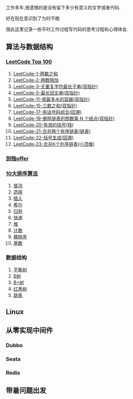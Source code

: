 工作多年,很遗憾的是没有留下多少有意义的文字或者代码.

好在现在意识到了为时不晚

借此这里记录一些平时工作过程写代码的思考过程和心得体会.

## 算法与数据结构

### [LeetCode Top 100](https://leetcode-cn.com/problem-list/2cktkvj/)

1. [LeetCode-1-两数之和](src/main/java/com/roadmap/algorithm/leetcode/TwoSum1.java)
2. [LeetCode-2-两数相加](src/main/java/com/roadmap/algorithm/leetcode/AddTwoNumbers2.java)
3. [LeetCode-3-无重复字符最长子串(双指针)](src/main/java/com/roadmap/algorithm/leetcode/LengthOfLongestSubstring3.java)
4. [LeetCode-5-最长回文串(双指针)](src/main/java/com/roadmap/algorithm/leetcode/LongestPalindrome5.java)
5. [LeetCode-11-盛最多水的容器(双指针)](src/main/java/com/roadmap/algorithm/leetcode/MaxArea11.java)
6. [LeetCode-15-三数之和(双指针)](src/main/java/com/roadmap/algorithm/leetcode/ThreeSum15.java)
7. [LeetCode-17-电话号码组合(回溯)](src/main/java/com/roadmap/algorithm/leetcode/LetterCombinations17.java)
8. [LeetCode-19-删除链表的倒数第 N 个结点(双指针)](src/main/java/com/roadmap/algorithm/leetcode/RemoveNthFromEnd19.java)
9. [LeetCode-20-有效的括号(栈)](src/main/java/com/roadmap/algorithm/leetcode/IsValid20.java)
10. [LeetCode-21-合并两个有序链表(链表)](src/main/java/com/roadmap/algorithm/leetcode/MergeTwoLists21.java)
11. [LeetCode-22-括号生成(回溯)](src/main/java/com/roadmap/algorithm/leetcode/GenerateParenthesis22.java)
12. [LeetCode-23-合并K个升序链表(小顶堆)](src/main/java/com/roadmap/algorithm/leetcode/MergeKLists23.java)

### [剑指offer](https://leetcode-cn.com/problemset/lcof/)


### [10大排序算法](https://www.runoob.com/w3cnote/ten-sorting-algorithm.html)

1. [冒泡](article/排序算法.md)
1. [选择](article/排序算法.md)
1. [插入](article/排序算法.md)
1. [希尔](article/排序算法.md)
1. [归并](article/排序算法.md)
1. [快速](article/排序算法.md)
1. [堆](article/排序算法.md)
1. [计数](article/排序算法.md)
1. [桶排序](article/排序算法.md)
1. [基数](article/排序算法.md)

### 数据结构

1. [平衡树]()
1. [B树]()
1. [B+树]()
1. [红黑树]()
1. [跳表]()
       
## Linux

## 从零实现中间件

### Dubbo

### Seata

### Redis

## 带着问题出发

